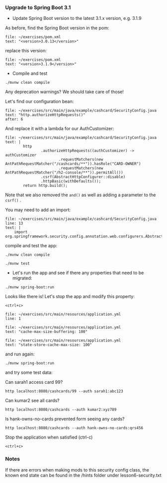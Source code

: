 ### Upgrade to Spring Boot 3.1

- Update Spring Boot version to the latest 3.1.x version, e.g. 3.1.9

As before, find the Spring Boot version in the pom:

```editor:select-matching-text
file: ~/exercises/pom.xml
text: "<version>3.0.13</version>"
```

replace this version:

```editor:replace-text-selection
file: ~/exercises/pom.xml
text: "<version>3.1.9</version>"
```

- Compile and test

```execute
./mvnw clean compile
```

Any deprecation warnings?  We should take care of those!

Let's find our configuration bean:

```editor:select-matching-text
file: ~/exercises/src/main/java/example/cashcard/SecurityConfig.java
text: "http.authorizeHttpRequests()"
after: 6
```

And replace it with a lambda for our AuthCustomizer:

```editor:replace-text-selection
file: ~/exercises/src/main/java/example/cashcard/SecurityConfig.java
text: |
        http
                .authorizeHttpRequests((authCustomizer) -> authCustomizer
                        .requestMatchers(new AntPathRequestMatcher("/cashcards/**")).hasRole("CARD-OWNER")
                        .requestMatchers(new AntPathRequestMatcher("/h2-console/**")).permitAll())
                .csrf(AbstractHttpConfigurer::disable)
                .httpBasic(withDefaults());
        return http.build();
```

Note that we also removed the `and()` as well as adding a parameter to the `csrf()` .

You may need to add an import:

```editor:insert-lines-before-line
file: ~/exercises/src/main/java/example/cashcard/SecurityConfig.java
line: 13
text: |
    import org.springframework.security.config.annotation.web.configurers.AbstractHttpConfigurer;
```

compile and test the app:

```execute
./mvnw clean compile
```

```execute
./mvnw test
```

- Let's run the app and see if there any properties that need to be migrated:

```execute
./mvnw spring-boot:run
```

Looks like there is!  Let's stop the app and modify this property:

```execute
<ctrl+c>
```

```editor:open-file
file: ~/exercises/src/main/resources/application.yml
line: 1
```

```editor:select-matching-text
file: ~/exercises/src/main/resources/application.yml
text: "cache-max-size-buffering: 100"
```

```editor:replace-text-selection
file: ~/exercises/src/main/resources/application.yml
text: "state-store-cache-max-size: 100"
```

and run again:

```execute
./mvnw spring-boot:run
```

and try some test data:

Can sarah1 access card 99?

```execute-2
http localhost:8080/cashcards/99 --auth sarah1:abc123
```

Can kumar2 see all cards?

```execute-2
http localhost:8080/cashcards --auth kumar2:xyz789
```

Is hank-owns-no-cards prevented form seeing any cards?

```execute-2
http localhost:8080/cashcards --auth hank-owns-no-cards:qrs456
```

Stop the application when satisfied (ctrl-c)

```execute
<ctrl+c>
```

### Notes

If there are errors when making mods to this security config class, the known end state can be found in the /hints folder under lesson6-security.txt
